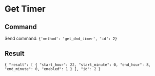 # Get Timer

## Command

Send command: `{'method': 'get_dnd_timer', 'id': 2}`

## Result

`{ "result": [ { "start_hour": 22, "start_minute": 0, "end_hour": 8, "end_minute": 0, "enabled": 1 } ], "id": 2 }`

